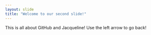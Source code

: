 ```yaml
---
layout: slide
title: "Welcome to our second slide!"
---
```

This is all about GitHub and Jacqueline!
Use the left arrow to go back!
